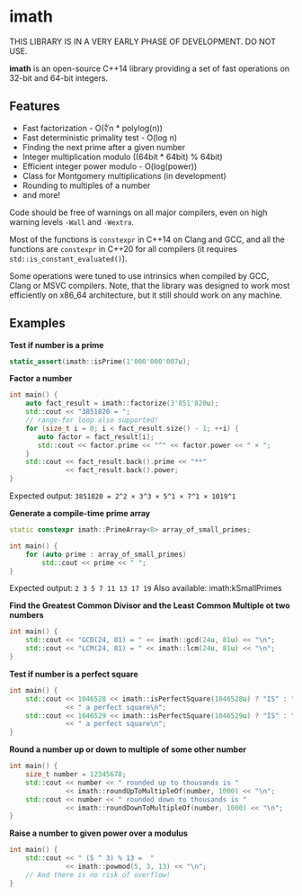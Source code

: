 # imath

THIS LIBRARY IS IN A VERY EARLY PHASE OF DEVELOPMENT. DO NOT USE.

**imath** is an open-source C++14 library providing a set of fast operations on 32-bit and 64-bit integers.

Features
--------
* Fast factorization - O(∜n * polylog(n))
* Fast deterministic primality test - O(log n)
* Finding the next prime after a given number
* Integer multiplication modulo ((64bit * 64bit) % 64bit)
* Efficient integer power modulo - O(log(power))
* Class for Montgomery multiplications (in development)
* Rounding to multiples of a number
* and more!

Code should be free of warnings on all major compilers, even on high warning levels `-Wall` and `-Wextra`.

Most of the functions is `constexpr` in C++14 on Clang and GCC, and all the functions are `constexpr` in C++20 for all compilers (it requires `std::is_constant_evaluated()`).

Some operations were tuned to use intrinsics when compiled by GCC, Clang or MSVC compilers. Note, that the library was designed to work most efficiently on x86_64 architecture, but it still should work on any machine.

Examples
--------
**Test if number is a prime**

```c++
static_assert(imath::isPrime(1'000'000'007u);
```

**Factor a number**

```c++
int main() {
    auto fact_result = imath::factorize(3'851'820u);
    std::cout << "3851820 = ";
    // range-for loop also supported!
    for (size_t i = 0; i < fact_result.size() - 1; ++i) {
       auto factor = fact_result[i];
       std::cout << factor.prime << "^" << factor.power << " × ";
    }
    std::cout << fact_result.back().prime << "**"
              << fact_result.back().power;
}
```
Expected output: `3851820 = 2^2 × 3^3 × 5^1 × 7^1 × 1019^1`


**Generate a compile-time prime array**

```c++
static constexpr imath::PrimeArray<8> array_of_small_primes;

int main() {
    for (auto prime : array_of_small_primes)
        std::cout << prime << " ";
}
```
Expected output: `2 3 5 7 11 13 17 19`
Also available: imath:kSmallPrimes

**Find the Greatest Common Divisor and the Least Common Multiple ot two numbers**

```c++
int main() {
    std::cout << "GCD(24, 81) = " << imath::gcd(24u, 81u) << "\n";
    std::cout << "LCM(24, 81) = " << imath::lcm(24u, 81u) << "\n";
}
```

**Test if number is a perfect square**
```c++
int main() {
    std::cout << 1046528 << imath::isPerfectSquare(1046528u) ? "IS" : "IS NOT"
              << " a perfect square\n";
    std::cout << 1046529 << imath::isPerfectSquare(1046529u) ? "IS" : "IS NOT"
              << " a perfect square\n";
}
```

**Round a number up or down to multiple of some other number**
```c++
int main() {
    size_t number = 12345678;
    std::cout << number << " rounded up to thousands is "
              << imath::roundUpToMultipleOf(number, 1000) << "\n";
    std::cout << number << " rounded down to thousands is "
              << imath::roundDownToMultipleOf(number, 1000) << "\n"; 
}
```

**Raise a number to given power over a modulus**
```c++
int main() {
    std::cout << " (5 ^ 3) % 13 =  "
              << imath::powmod(5, 3, 13) << "\n";
    // And there is no risk of overflow!
}
```
